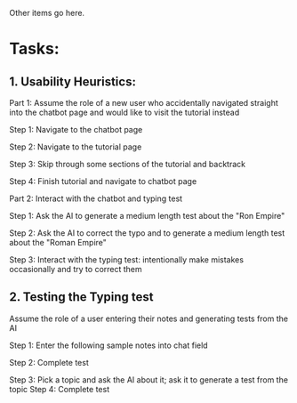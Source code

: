 Other items go here.

# Tasks:
## 1. Usability Heuristics:

Part 1: Assume the role of a new user who accidentally navigated straight into the chatbot page and would like to visit the tutorial instead

Step 1: Navigate to the chatbot page

Step 2: Navigate to the tutorial page

Step 3: Skip through some sections of the tutorial and backtrack

Step 4: Finish tutorial and navigate to chatbot page

Part 2: Interact with the chatbot and typing test

Step 1: Ask the AI to generate a medium length test about the "Ron Empire"

Step 2: Ask the AI to correct the typo and to generate a medium length test about the "Roman Empire"

Step 3: Interact with the typing test: intentionally make mistakes occasionally and try to correct them

## 2. Testing the Typing test
Assume the role of a user entering their notes and generating tests from the AI

Step 1: Enter the following sample notes into chat field

Step 2: Complete test

Step 3: Pick a topic and ask the AI about it; ask it to generate a test from the topic
Step 4: Complete test
